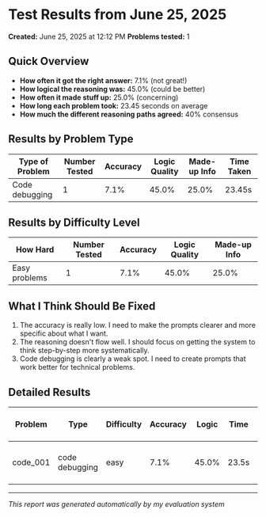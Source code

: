 # Test Results from June 25, 2025
**Created:** June 25, 2025 at 12:12 PM
**Problems tested:** 1

## Quick Overview

- **How often it got the right answer:** 7.1% (not great!)
- **How logical the reasoning was:** 45.0% (could be better)
- **How often it made stuff up:** 25.0% (concerning)
- **How long each problem took:** 23.45 seconds on average
- **How much the different reasoning paths agreed:** 40% consensus

## Results by Problem Type

| Type of Problem | Number Tested | Accuracy | Logic Quality | Made-up Info | Time Taken |
|--------|-------|----------|-----------|---------------|----------|
| Code debugging | 1 | 7.1% | 45.0% | 25.0% | 23.45s |

## Results by Difficulty Level

| How Hard | Number Tested | Accuracy | Logic Quality | Made-up Info |
|------------|-------|----------|-----------|---------------|
| Easy problems | 1 | 7.1% | 45.0% | 25.0% |

## What I Think Should Be Fixed

1. The accuracy is really low. I need to make the prompts clearer and more specific about what I want.
2. The reasoning doesn't flow well. I should focus on getting the system to think step-by-step more systematically.
3. Code debugging is clearly a weak spot. I need to create prompts that work better for technical problems.

## Detailed Results

| Problem | Type | Difficulty | Accuracy | Logic | Time | What I Expected | What It Actually Said |
|---------|--------|------------|----------|-----------|------|----------|-----------|
| code_001 | code debugging | easy | 7.1% | 45.0% | 23.5s | Change 'num % 2 == 1' to 'num ... | __import__(1) |

---
*This report was generated automatically by my evaluation system*